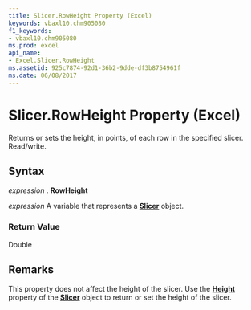 ```yaml
---
title: Slicer.RowHeight Property (Excel)
keywords: vbaxl10.chm905080
f1_keywords:
- vbaxl10.chm905080
ms.prod: excel
api_name:
- Excel.Slicer.RowHeight
ms.assetid: 925c7874-92d1-36b2-9dde-df3b8754961f
ms.date: 06/08/2017
---
```



# Slicer.RowHeight Property (Excel)

Returns or sets the height, in points, of each row in the specified slicer. Read/write.


## Syntax

 _expression_ . **RowHeight**

 _expression_ A variable that represents a **[Slicer](slicer-object-excel.md)** object.


### Return Value

Double


## Remarks

This property does not affect the height of the slicer. Use the **[Height](slicer-height-property-excel.md)** property of the **[Slicer](slicer-object-excel.md)** object to return or set the height of the slicer.


